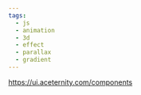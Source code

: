 ```yaml
---
tags:
  - js
  - animation
  - 3d
  - effect
  - parallax
  - gradient
---
```

https://ui.aceternity.com/components

